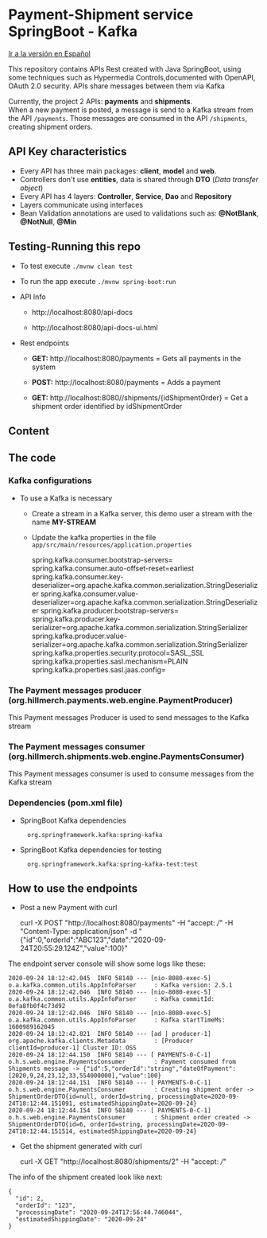# Payment-Shipment service SpringBoot - Kafka

[Ir a la versión en Español](/README_es.md)

This repository contains APIs Rest created with Java SpringBoot, using some techniques such as Hypermedia Controls,documented with OpenAPI,
OAuth 2.0 security. APIs share messages between them via Kafka

Currently, the project 2 APIs: **payments** and **shipments**.  
When a new payment is posted, a message is send to a Kafka stream from the API `/payments`. Those messages are consumed in the API `/shipments`, creating shipment orders. 


## API Key characteristics

- Every API has three main packages: **client**, **model** and **web**.
- Controllers don't use **entities**, data is shared through **DTO** (_Data transfer object_)
- Every API  has 4 layers: **Controller**, **Service**, **Dao** and **Repository**
- Layers communicate using interfaces
- Bean Validation annotations are used to validations such as: **@NotBlank**, **@NotNull**, **@Min** 


## Testing-Running this repo

* To test execute `./mvnw clean test`

* To run the app execute `./mvnw spring-boot:run`

* API Info   
    
    * http://localhost:8080/api-docs
    
    * http://localhost:8080/api-docs-ui.html


* Rest endpoints 

    * **GET:** http://localhost:8080/payments =  Gets all payments in the system
    * **POST:** http://localhost:8080/payments = Adds a payment
    
    * **GET:** http://localhost:8080//shipments/{idShipmentOrder} = Get a shipment order identified by idShipmentOrder
 


## Content

## The code

### Kafka configurations

* To use a Kafka is necessary

    * Create a stream in a Kafka server, this demo user a stream with the name **MY-STREAM**

    * Update the kafka properties in the file `app/src/main/resources/application.properties`


        spring.kafka.consumer.bootstrap-servers=<KAFKA SERVER>
        spring.kafka.consumer.auto-offset-reset=earliest
        spring.kafka.consumer.key-deserializer=org.apache.kafka.common.serialization.StringDeserializer
        spring.kafka.consumer.value-deserializer=org.apache.kafka.common.serialization.StringDeserializer
        spring.kafka.producer.bootstrap-servers=<KAFKA SERVER>
        spring.kafka.producer.key-serializer=org.apache.kafka.common.serialization.StringSerializer
        spring.kafka.producer.value-serializer=org.apache.kafka.common.serialization.StringSerializer
        spring.kafka.properties.security.protocol=SASL_SSL
        spring.kafka.properties.sasl.mechanism=PLAIN
        spring.kafka.properties.sasl.jaas.config=<KAFKA SECURITY CONFIG>


### The Payment messages producer  (org.hillmerch.payments.web.engine.PaymentProducer)

This Payment messages Producer is used to send messages to the Kafka stream
 

### The Payment messages consumer  (org.hillmerch.shipments.web.engine.PaymentsConsumer)

This Payment messages consumer is used to consume messages from the Kafka stream
 


### Dependencies (pom.xml file)
  

* SpringBoot Kafka dependencies


        org.springframework.kafka:spring-kafka
        

* SpringBoot Kafka dependencies for testing

        
        org.springframework.kafka:spring-kafka-test:test
   
   

## How to use the endpoints


* Post a new Payment with curl


     curl -X POST "http://localhost:8080/payments" -H  "accept: */*" -H  "Content-Type: application/json" -d "{\"id\":0,\"orderId\":\"ABC123\",\"date\":\"2020-09-24T20:55:29.124Z\",\"value\":100}"


The endpoint server console will show some logs like these:
     
    2020-09-24 18:12:42.045  INFO 58140 --- [nio-8080-exec-5] o.a.kafka.common.utils.AppInfoParser     : Kafka version: 2.5.1
    2020-09-24 18:12:42.046  INFO 58140 --- [nio-8080-exec-5] o.a.kafka.common.utils.AppInfoParser     : Kafka commitId: 0efa8fb0f4c73d92
    2020-09-24 18:12:42.046  INFO 58140 --- [nio-8080-exec-5] o.a.kafka.common.utils.AppInfoParser     : Kafka startTimeMs: 1600989162045
    2020-09-24 18:12:42.821  INFO 58140 --- [ad | producer-1] org.apache.kafka.clients.Metadata        : [Producer clientId=producer-1] Cluster ID: OSS
    2020-09-24 18:12:44.150  INFO 58140 --- [ PAYMENTS-0-C-1] o.h.s.web.engine.PaymentsConsumer        : Payment consumed from Shipments message -> {"id":5,"orderId":"string","dateOfPayment":[2020,9,24,23,12,33,554000000],"value":100}
    2020-09-24 18:12:44.151  INFO 58140 --- [ PAYMENTS-0-C-1] o.h.s.web.engine.PaymentsConsumer        : Creating shipment order -> ShipmentOrderDTO{id=null, orderId=string, processingDate=2020-09-24T18:12:44.151091, estimatedShippingDate=2020-09-24}
    2020-09-24 18:12:44.154  INFO 58140 --- [ PAYMENTS-0-C-1] o.h.s.web.engine.PaymentsConsumer        : Shipment order created -> ShipmentOrderDTO{id=6, orderId=string, processingDate=2020-09-24T18:12:44.151514, estimatedShippingDate=2020-09-24}
     
* Get the shipment generated with curl 


    curl -X GET "http://localhost:8080/shipments/2" -H  "accept: */*"

The info of the shipment created look like next:

    {
      "id": 2,
      "orderId": "123",
      "processingDate": "2020-09-24T17:56:44.746044",
      "estimatedShippingDate": "2020-09-24"
    }